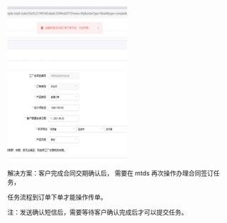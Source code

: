 ![](Aspose.Words.a3e72162-6a76-4a8c-9661-32f7707cded5.006.jpeg)


解决方案：客户完成合同交期确认后， 需要在 mtds 再次操作办理合同签订任务，

任务流程到订单下单才能操作传单。

注：发送确认短信后，需要等待客户确认完成后才可以提交任务。


